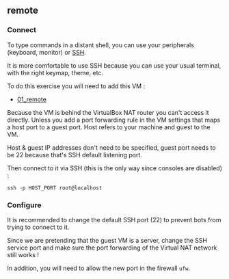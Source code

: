 ## remote

### Connect

To type commands in a distant shell, you can use your peripherals (keyboard, monitor) or [SSH](<https://en.wikipedia.org/wiki/SSH_(Secure_Shell)>).

It is more comfortable to use SSH because you can use your usual terminal, with the right keymap, theme, etc.

To do this exercise you will need to add this VM :

- [01_remote](https://assets.01-edu.org/sys/01_remote.tar.gz)

Because the VM is behind the VirtualBox NAT router you can't access it directly. Unless you add a port forwarding rule in the VM settings that maps a host port to a guest port. Host refers to your machine and guest to the VM.

Host & guest IP addresses don't need to be specified, guest port needs to be 22 because that's SSH default listening port.

Then connect to it via SSH (this is the only way since consoles are disabled) :

```
ssh -p HOST_PORT root@localhost
```

### Configure

It is recommended to change the default SSH port (22) to prevent bots from trying to connect to it.

Since we are pretending that the guest VM is a server, change the SSH service port and make sure the port forwarding of the Virtual NAT network still works !

In addition, you will need to allow the new port in the firewall `ufw`.
